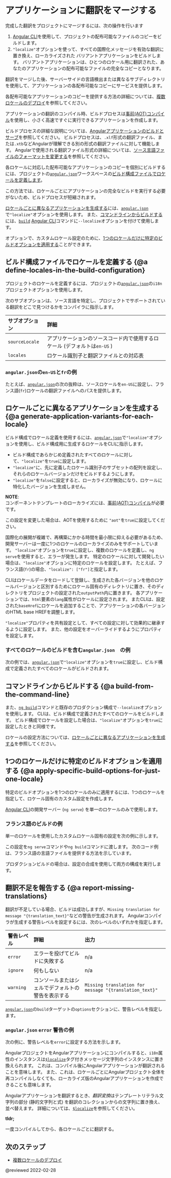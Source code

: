# アプリケーションに翻訳をマージする

完成した翻訳をプロジェクトにマージするには、次の操作を行います

1.  [Angular CLI][AioCliMain]を使用して、プロジェクトの配布可能なファイルのコピーをビルドします。
1.  `"localize"`オプションを使って、すべての国際化メッセージを有効な翻訳に置き換え、ローカライズされた バリアントアプリケーションをビルドします。
    バリアントアプリケーションは、ひとつのロケール用に翻訳された、あなたのアプリケーションの配布可能なファイルの完全なコピーとなります。

翻訳をマージした後、サーバーサイドの言語検出または異なるサブディレクトリを使用して、アプリケーションの各配布可能なコピーにサービスを提供します。

<div class="alert is-helpful">

各配布可能なアプリケーションのコピーを提供する方法の詳細については、[複数ロケールのデプロイ][AioGuideI18nCommonDeploy]を参照してください。

</div>

アプリケーションの翻訳のコンパイル時、ビルドプロセスは[事前(AOT)コンパイル][AioGuideGlossaryAheadOfTimeAotCompilation]を使用し、小さく高速ですぐに実行できるアプリケーションを作成します。

<div class="alert is-helpful">

ビルドプロセスの詳細な説明については、[Angularアプリケーションのビルドとサーブ][AioGuideBuild]を参照してください。
ビルドプロセスは、`.xlf`形式の翻訳ファイル、または`.xtb`などAngularが理解できる別の形式の翻訳ファイルに対して機能します。
Angularで使用される翻訳ファイル形式の詳細については、[ソース言語ファイルのフォーマットを変更する][AioGuideI18nCommonTranslationFilesChangeTheSourceLanguageFileFormat]を参照してください。

</div>

各ロケールに対応した配布可能なアプリケーションのコピーを個別にビルドするには、プロジェクトの[`angular.json`][AioGuideWorkspaceConfig]ワークスペースの[ビルド構成ファイルでロケールを定義します][AioGuideI18nCommonMergeDefineLocalesInTheBuildConfiguration]。

この方法では、ロケールごとにアプリケーションの完全なビルドを実行する必要がないため、ビルドプロセスが短縮されます。

[ロケールごとに異なるアプリケーションを生成する][AioGuideI18nCommonMergeGenerateApplicationVariantsForEachLocale]には、[`angular.json`][AioGuideWorkspaceConfig]で`"localize"`オプションを使用します。
また、[コマンドラインからビルドする][AioGuideI18nCommonMergeBuildFromTheCommandLine]には、[`build`][AioCliBuild] [Angular CLI][AioCliMain]コマンドに`--localize`オプションを付けて使用します。

<div class="alert is-helpful">

オプションで、カスタムロケール設定のために、[1つのロケールだけに特定のビルドオプションを適用する][AioGuideI18nCommonMergeApplySpecificBuildOptionsForJustOneLocale]ことができます。

</div>

## ビルド構成ファイルでロケールを定義する {@a define-locales-in-the-build-configuration}

プロジェクトのロケールを定義するには、プロジェクトの[`angular.json`][AioGuideWorkspaceConfig]の`i18n`プロジェクトオプションを使用します。

次のサブオプションは、ソース言語を特定し、プロジェクトでサポートされている翻訳をどこで見つけるかをコンパイラに指示します。

| サブオプション      | 詳細 |
|:---            |:--- |
| `sourceLocale` | アプリケーションのソースコード内で使用するロケール \(デフォルトは`en-US` \) |
| `locales`      | ロケール識別子と翻訳ファイルとの対応表                             |

### `angular.json`の`en-US`と`fr`の例

たとえば、[`angular.json`][AioGuideWorkspaceConfig]の次の抜粋は、ソースロケールを`en-US`に設定し、フランス語\(`fr`\)ロケールの翻訳ファイルへのパスを提供します。

<code-example header="angular.json" path="i18n/angular.json" region="locale-config"></code-example>

## ロケールごとに異なるアプリケーションを生成する {@a generate-application-variants-for-each-locale}

ビルド構成でロケール定義を使用するには、[`angular.json`][AioGuideWorkspaceConfig]で`"localize"`オプションを使用し、ビルド構成用に生成するロケールをCLIに指示します。

*   ビルド構成であらかじめ定義されたすべてのロケールに対して、`"localize"`を`true`に設定します。
*   `"localize"`に、先に定義したロケール識別子のサブセットの配列を設定し、それらのロケールバージョンだけをビルドするようにします。
*   `"localize"`を`false`に設定すると、ローカライズが無効になり、ロケールに特化したバージョンを生成しません。

<div class="alert is-helpful">

**NOTE**: <br />
コンポーネントテンプレートのローカライズには、[事前(AOT)コンパイル][AioGuideGlossaryAheadOfTimeAotCompilation]が必要です。

この設定を変更した場合は、AOTを使用するために `"aot"`を`true`に設定してください。

</div>

<div class="alert is-helpful">

国際化の展開が複雑で、再構築にかかる時間を最小限に抑える必要があるため、開発サーバーは一度に1つのロケールのローカライズのみをサポートしています。
`"localize"`オプションを`true`に設定し、複数のロケールを定義し、`ng serve`を使用すると、エラーが発生します。
特定のロケールに対して開発したい場合は、`"localize"`オプションに特定のロケールを設定します。
たとえば、フランス語\(`fr`\)の場合、`"localize": ["fr"]`と指定します。

</div>

CLIはロケールデータをロードして登録し、生成された各バージョンを他のロケールバージョンと区別するためにロケール固有のディレクトリに置き、そのディレクトリをプロジェクトの設定された`outputPath`内に置きます。
各アプリケーションでは、`html`要素の`lang`属性がロケールに設定されます。
またCLIは、設定された`baseHref`にロケールを追加することで、アプリケーションの各バージョンのHTML base HREFを調整します。

`"localize"`プロパティを共有設定として、すべての設定に対して効果的に継承するように設定します。
また、他の設定をオーバーライドするようにプロパティを設定します。

### すべてのロケールのビルドを含む`angular.json`　の例

次の例では、[`angular.json`][AioGuideWorkspaceConfig]で`"localize"`オプションを`true`に設定し、ビルド構成で定義されたすべてのロケールがビルドされます。

<code-example header="angular.json" path="i18n/angular.json" region="build-localize-true"></code-example>

## コマンドラインからビルドする {@a build-from-the-command-line}

また、[`ng build`][AioCliBuild]コマンドと既存のプロダクション構成で`--localize`オプションを使用します。
CLIは、ビルド構成で定義されたすべてのロケールをビルドします。
ビルド構成でロケールを設定した場合は、`"localize"`オプションを`true`に設定したときと同様です。

<div class="alert is-helpful">

ロケールの設定方法については、[ロケールごとに異なるアプリケーションを生成する][AioGuideI18nCommonMergeGenerateApplicationVariantsForEachLocale]を参照してください。

</div>

<code-example path="i18n/doc-files/commands.sh" region="build-localize"></code-example>

## 1つのロケールだけに特定のビルドオプションを適用する {@a apply-specific-build-options-for-just-one-locale}

特定のビルドオプションを1つのロケールのみに適用するには、1つのロケールを指定して、ロケール固有のカスタム設定を作成します。

<div class="alert is-important">

 [Angular CLI][AioCliMain]の開発サーバー \(`ng serve`\) を単一のロケールのみで使用します。

</div>

### フランス語のビルドの例

単一のロケールを使用したカスタムロケール固有の設定を次の例に示します。

<code-example header="angular.json" path="i18n/angular.json" region="build-single-locale"></code-example>

この設定を`ng serve`コマンドや`ng build`コマンドに渡します。
次のコード例は、フランス語の言語ファイルを提供する方法を示しています。

<code-example path="i18n/doc-files/commands.sh" region="serve-french"></code-example>

プロダクションビルドの場合は、設定の合成を使用して両方の構成を実行します。

<code-example path="i18n/doc-files/commands.sh" region="build-production-french"></code-example>

<code-example header="angular.json" path="i18n/angular.json" region="build-production-french" ></code-example>

## 翻訳不足を報告する {@a report-missing-translations}

翻訳が不足している場合、ビルドは成功しますが、`Missing translation for message "{translation_text}"`などの警告が生成されます。
Angularコンパイラが生成する警告レベルを設定するには、次のレベルのいずれかを指定します。

| 警告レベル | 詳細                                              | 出力 |
|:---           |:---                                                  |:---    |
| `error`       | エラーを投げてビルドに失敗する                   | n/a                                                    |
| `ignore`      | 何もしない                                           | n/a                                                    |
| `warning`     | コンソールまたはシェルでデフォルトの警告を表示する | `Missing translation for message "{translation_text}"` |

[`angular.json`][AioGuideWorkspaceConfig]の`build`ターゲットの`options`セクションに、警告レベルを指定します。

### `angular.json` `error` 警告の例

次の例に、警告レベルを`error`に設定する方法を示します。

<code-example header="angular.json" path="i18n/angular.json" region="missing-translation-error" ></code-example>

<div class="alert is-helpful">

AngularプロジェクトをAngularアプリケーションにコンパイルすると、`i18n`属性のインスタンスは[`$localize`][AioApiLocalizeInitLocalize]タグ付きメッセージ文字列のインスタンスに置き換えられます。
これは、コンパイル後にAngularアプリケーションが翻訳されることを意味します。
また、これは、ロケールごとにAngularプロジェクト全体を再コンパイルしなくても、ローカライズ版のAngularアプリケーションを作成できることも意味します。

Angularアプリケーションを翻訳するとき、*翻訳変換*はテンプレートリテラル文字列の部分 \(静的文字列と式\) を翻訳のコレクションからの文字列に置き換え、並べ替えます。
詳細については、[`$localize`][AioApiLocalizeInitLocalize]を参照してください。

<div class="alert is-helpful">

**tldr;**

一度コンパイルしてから、各ロケールごとに翻訳する。

</div>

</div>

## 次のステップ

*   [複数ロケールのデプロイ][AioGuideI18nCommonDeploy]

<!-- links -->

[AioApiLocalizeInitLocalize]: api/localize/init/$localize "$localize | init - localize - API | Angular"

[AioCliMain]: cli "CLI Overview and Command Reference | Angular"
[AioCliBuild]: cli/build "ng build | CLI | Angular"

[AioGuideBuild]: guide/build "Building and serving Angular apps | Angular"

[AioGuideGlossaryAheadOfTimeAotCompilation]: guide/glossary#ahead-of-time-aot-compilation "ahead-of-time (AOT) compilation - Glossary | Angular"

[AioGuideI18nCommonDeploy]: guide/i18n-common-deploy "Deploy multiple locales | Angular"

[AioGuideI18nCommonMergeApplySpecificBuildOptionsForJustOneLocale]: guide/i18n-common-merge#apply-specific-build-options-for-just-one-locale "Apply specific build options for just one locale - Merge translations into the application | Angular"
[AioGuideI18nCommonMergeBuildFromTheCommandLine]: guide/i18n-common-merge#build-from-the-command-line "Build from the command line - Merge translations into the application | Angular"
[AioGuideI18nCommonMergeDefineLocalesInTheBuildConfiguration]: guide/i18n-common-merge#define-locales-in-the-build-configuration "Define locales in the build configuration - Merge translations into the application | Angular"
[AioGuideI18nCommonMergeGenerateApplicationVariantsForEachLocale]: guide/i18n-common-merge#generate-application-variants-for-each-locale "Generate application variants for each locale - Merge translations into the application | Angular"

[AioGuideI18nCommonTranslationFilesChangeTheSourceLanguageFileFormat]: guide/i18n-common-translation-files#change-the-source-language-file-format "Change the source language file format - Work with translation files | Angular"

[AioGuideWorkspaceConfig]: guide/workspace-config "Angular workspace configuration | Angular"

<!-- external links -->

[AngularV8GuideI18nMergeWithTheJitCompiler]: https://v8.angular.io/guide/i18n-common#merge-translations-into-the-app-with-the-jit-compiler "Merge with the JIT compiler - Internationalization (i18n) | Angular v8"

<!-- end links -->

@reviewed 2022-02-28
